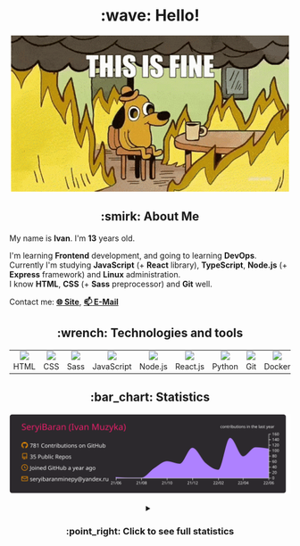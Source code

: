 <h1 align="center">:wave: Hello!</h1>

<p align="center"><img src="images/this-is-fine.gif" /></p>

<h2 align="center">:smirk: About Me</h2>

My name is **Ivan**. I'm **13** years old.

I'm learning **Frontend** development, and going to learning **DevOps**.  
Currently I'm studying **JavaScript** (+ **React** library), **TypeScript**, **Node.js** (+ **Express** framework) and **Linux** administration.  
I know **HTML**, **CSS** (+ **Sass** preprocessor) and **Git** well.  

Contact me: [**:globe_with_meridians: Site**](https://seryibaran.github.io), [**:mailbox: E-Mail**](mailto:seryibaranminepy@yandex.ru)

<h2 align="center">:wrench: Technologies and tools</h2>
<table style="border-size:0px" align="center">
  <tr>
    <td style="border: none;" width="90" align="center"><a href="https://developer.mozilla.org/docs/Web/HTML"><img src="https://cdn.iconscout.com/icon/free/png-64/html-1175208.png"></a>HTML</td>
    <td style="border: none;" width="90" align="center"><a href="https://developer.mozilla.org/docs/Web/CSS"><img src="https://cdn.iconscout.com/icon/free/png-64/css-1175237.png"></a>CSS</td>
    <td style="border: none;" width="90" align="center"><a href="https://sass-lang.com/"><img src="https://cdn.iconscout.com/icon/free/png-64/sass-226054.png"></a>Sass</td>
    <td style="border: none;" width="90" align="center"><a href="https://developer.mozilla.org/docs/Web/JavaScript"><img src="https://cdn.iconscout.com/icon/free/png-64/js-3029998.png"></a>JavaScript</td>
    <td style="border: none;" width="90" align="center"><a href="https://nodejs.org"><img src="https://cdn.iconscout.com/icon/free/png-64/node-js-1174925.png"></a>Node.js</td>
    <td style="border: none;" width="90" align="center"><a href="https://reactjs.org/"><img src="https://cdn.iconscout.com/icon/free/png-64/react-282599.png"></a>React.js</td>
    <td style="border: none;" width="90" align="center"><a href="https://www.python.org/"><img src="https://cdn.iconscout.com/icon/free/png-64/python-2-226051.png"></a>Python</td>
    <td style="border: none;" width="90" align="center"><a href="https://git-scm.com/"><img src="https://cdn.iconscout.com/icon/free/png-64/git-225996.png"></a>Git</td>
    <td style="border: none;" width="90" align="center"><a href="https://www.docker.com/"><img src="https://cdn.iconscout.com/icon/free/png-64/docker-2944835.png"></a>Docker</td>
    <td style="border: none;" width="90" align="center"><a href="https://www.kernel.org/"><img src="https://cdn.iconscout.com/icon/free/png-64/linux-1174928.png"></a>Linux</td>
  </tr>
</table>

<h2 align="center">:bar_chart: Statistics</h2>

<p align="center"><img src="https://raw.githubusercontent.com/SeryiBaran/seryibaran/master/profile-summary-card-output/monokai/0-profile-details.svg" /></p>

<details>
  <summary align="center"><h3>:point_right: <b>Click to see full statistics</b></h3></summary>

<!--START_SECTION:waka-->
![Code Time](http://img.shields.io/badge/Code%20Time-24%20hrs%2057%20mins-blue)

![Profile Views](http://img.shields.io/badge/Profile%20Views-0-blue)

**🐱 My GitHub Data** 

> 🏆 524 Contributions in the Year 2022
 > 
> 📦 262.6 kB Used in GitHub's Storage 
 > 
> 🚫 Not Opted to Hire
 > 
> 📜 40 Public Repositories 
 > 
> 🔑 1 Private Repository 
 > 
**I'm an Early 🐤** 

```text
🌞 Morning    125 commits    █████░░░░░░░░░░░░░░░░░░░░   19.84% 
🌆 Daytime    352 commits    ██████████████░░░░░░░░░░░   55.87% 
🌃 Evening    153 commits    ██████░░░░░░░░░░░░░░░░░░░   24.29% 
🌙 Night      0 commits      ░░░░░░░░░░░░░░░░░░░░░░░░░   0.0%

```
📅 **I'm Most Productive on Wednesday** 

```text
Monday       93 commits     ███░░░░░░░░░░░░░░░░░░░░░░   14.76% 
Tuesday      73 commits     ███░░░░░░░░░░░░░░░░░░░░░░   11.59% 
Wednesday    126 commits    █████░░░░░░░░░░░░░░░░░░░░   20.0% 
Thursday     69 commits     ██░░░░░░░░░░░░░░░░░░░░░░░   10.95% 
Friday       106 commits    ████░░░░░░░░░░░░░░░░░░░░░   16.83% 
Saturday     88 commits     ███░░░░░░░░░░░░░░░░░░░░░░   13.97% 
Sunday       75 commits     ███░░░░░░░░░░░░░░░░░░░░░░   11.9%

```


📊 **This Week I Spent My Time On** 

```text
⌚︎ Time Zone: Europe/Moscow

💬 Programming Languages: 
JavaScript               2 hrs 34 mins       ███████████░░░░░░░░░░░░░░   43.91% 
Markdown                 2 hrs 27 mins       ██████████░░░░░░░░░░░░░░░   41.93% 
JSON                     16 mins             █░░░░░░░░░░░░░░░░░░░░░░░░   4.81% 
HTML                     13 mins             █░░░░░░░░░░░░░░░░░░░░░░░░   3.71% 
YAML                     9 mins              ░░░░░░░░░░░░░░░░░░░░░░░░░   2.61%

🔥 Editors: 
Sublime Text             5 hrs 52 mins       █████████████████████████   100.0%

🐱‍💻 Projects: 
seryibaran.github.io     2 hrs               ████████░░░░░░░░░░░░░░░░░   34.13% 
parser-test              1 hr 32 mins        ██████░░░░░░░░░░░░░░░░░░░   26.34% 
jek                      50 mins             ███░░░░░░░░░░░░░░░░░░░░░░   14.28% 
test                     23 mins             █░░░░░░░░░░░░░░░░░░░░░░░░   6.72% 
vanilla                  19 mins             █░░░░░░░░░░░░░░░░░░░░░░░░   5.64%

💻 Operating System: 
Linux                    5 hrs 52 mins       █████████████████████████   100.0%

```

**I Mostly Code in HTML** 

```text
HTML                     9 repos             ██████░░░░░░░░░░░░░░░░░░░   25.71% 
JavaScript               9 repos             ██████░░░░░░░░░░░░░░░░░░░   25.71% 
SCSS                     5 repos             ███░░░░░░░░░░░░░░░░░░░░░░   14.29% 
Python                   4 repos             ██░░░░░░░░░░░░░░░░░░░░░░░   11.43% 
CSS                      3 repos             ██░░░░░░░░░░░░░░░░░░░░░░░   8.57%

```


**Timeline**

![Chart not found](https://raw.githubusercontent.com/SeryiBaran/SeryiBaran/master/charts/bar_graph.png) 


 Last Updated on 23/06/2022 16:37:40 UTC
<!--END_SECTION:waka-->

</details>
